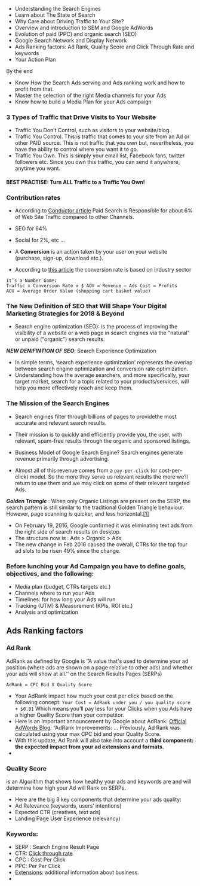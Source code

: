 - Understanding the Search Engines
- Learn about The State of Search
- Why Care about Driving Traffic to Your Site?
- Overview and introduction to SEM and Google AdWords
- Evolution of paid (PPC) and organic search (SEO)
- Google Search Network and Display Network
- Ads Ranking factors: Ad Rank, Quality Score and Click Through Rate and keywords
- Your Action Plan

By the end
- Know How the Search Ads serving and Ads ranking work and how to profit from that.
- Master the selection of the right Media channels for your Ads
- Know how to build a Media Plan for your Ads campaign

 ### 3 Types of Traffic that Drive Visits to Your Website
 - Traffic You Don’t Control, such as visitors to your website/blog. 
 - Traffic You Control. This is traffic that comes to your site from an Ad or other PAID source. This is not traffic that you own but, nevertheless, you have the ability to control where you want it to go.
 - Traffic You Own. This is simply your email list, Facebook fans, twitter followers etc. Since you own this traffic, you can send it anywhere, anytime you want.

#### BEST PRACTISE: Turn ALL Traffic to a Traffic You Own!

### Contribution rates
- According to [Conductor article](https://www.conductor.com/blog/2014/07/organic-search-actually-responsible-64-web-traffic/) Paid Search is Responsible for about 6% of Web Site Traffic compared to other Channels.
- SEO for 64%
- Social for 2%, etc ...

- A **Conversion** is an action taken by your user on your website (purchase, sign-up, download etc.).

- According to [this article](https://www.marketingsherpa.com/article/chart/average-website-conversion-rates-by) the conversion rate is based on industry sector
```
It’s a Number Game:
Traffic x Conversion Rate x $ AOV = Revenue – Ads Cost = Profits
AOV = Average Order Value (shopping cart basket value)
```

### The New Definition of SEO that Will Shape Your Digital Marketing Strategies for 2018 & Beyond
- Search engine optimization (SEO):
is the process of improving the visibility of a website or a web page in search engines via the "natural" or unpaid
("organic") search results. 

***NEW DENIFINTION OF SEO***: Search Experience Optimization
- In simple terms, ‘search experience optimization’ represents the overlap between search engine optimization and conversion rate optimization.
- Understanding how the average searchers, and more specifically, your target market, search for a topic related to your
products/services, will help you more effectively reach and keep them.

### The Mission of the Search Engines
- Search engines filter through billions of pages to providethe most accurate and relevant search results.
- Their mission is to quickly and efficiently provide you, the user, with relevant, spam-free results through the organic and sponsored listings.

- Business Model of Google Search Engine? Search engines generate revenue primarily through advertising.
- Almost all of this revenue comes from a `pay-per-click`  (or cost-per-click) model. So the more they serve us relevant results the more we’ll return to use them and we may click on some of their relevant targeted Ads.
 
 ***Golden Triangle*** : When only Organic Listings are present on the SERP, the search pattern is still similar to
the traditional Golden Triangle behaviour. However, page scanning is quicker, and less horizontal.[[1]](https://en.wikipedia.org/wiki/Golden_Triangle_(Internet_Marketing))
- On February 19, 2016, Google confirmed it was eliminating text ads from the right side of search results on desktop.
- The structure now is : Ads > Organic > Ads
- The new change in Feb 2016 caused the overall, CTRs for the top four ad slots to be risen 49% since the change.

### Before lunching your Ad Campaign you have to define goals, objectives, and the following:
- Media plan (budget, CTRs targets etc.)
- Channels where to run your Ads
- Timelines: for how long your Ads will run
- Tracking (UTM) & Measurement (KPIs, ROI etc.)
- Analysis and optimization

## Ads Ranking factors
### Ad Rank
AdRank as defined by Google is ‘’A value that's used to determine your ad position (where ads are shown on a page relative to other ads) and whether your ads will show at all.’’ on the Search Results Pages (SERPs)

`AdRank = CPC Bid X Quality Score`

- Your AdRank impact how much your cost per click based on the following concept:
``
Your Cost = AdRank under you / you quality score + $0.01
``
Which means you’ll pay less for your Clicks when you Ads have a higher Quality Score than your competitor.
- Here is an important announcement by Google about AdRank: [Official AdWords Blog](https://adwords.googleblog.com/2013/10/improving-ad-rank.html): “AdRank Improvements: … Previously, Ad Rank was calculated using your max CPC bid and your Quality Score. 
- With this update, Ad Rank will also take into account a **third component: the expected impact from your ad extensions and
formats.**
- 
### Quality Score
 is an Algorithm that shows how healthy your ads and keywords are and will determine how high your Ad will Rank on SERPs.
- Here are the big 3 key components that determine your ads quality:
- Ad Relevance (keywords, users’ intentions)
- Expected CTR (creatives, text ads)
- Landing Page User Experience (relevancy)





### Keywords:
- SERP : Search Engine Result Page
- CTR: [Click through rate](https://en.wikipedia.org/wiki/Click-through_rate)
- CPC : Cost Per Click
- PPC: Per Per Click
- [Extensions](https://support.google.com/adwords/answer/2375499): additional information about business.
- 
